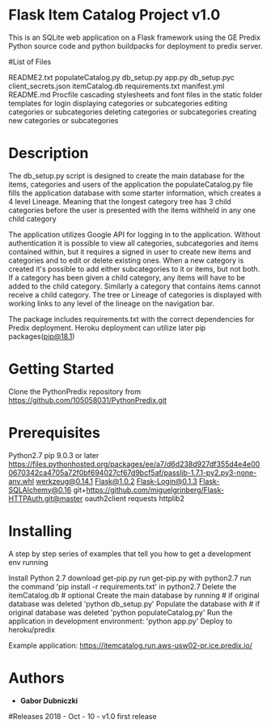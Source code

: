# Flask Item Catalog Project v1.0

This is an SQLite web application on a Flask framework using the 
GE Predix Python source code and python buildpacks for deployment to predix server.

#List of Files

README2.txt
populateCatalog.py
db_setup.py
app.py
db_setup.pyc
client_secrets.json
itemCatalog.db
requirements.txt
manifest.yml
README.md
Procfile
cascading stylesheets and font files in the static folder
templates for
	login
	displaying categories or subcategories
	editing categories or subcategories
	deleting categories or subcategories
	creating new categories or subcategories

# Description

The db_setup.py script is designed to create the main database for the items, categories and users of the application
the populateCatalog.py file fills the application database with some starter information, which creates a 4 level Lineage. 
Meaning that the longest category tree has 3 child categories before the user is presented with the items withheld in any one child category

The application utilizes Google API for logging in to the application.
Without authentication it is possible to view all categories, subcategories and items contained within, 
but it requires a signed in user to create new items and categories and to edit or delete existing ones.
When a new category is created it's possible to add either subcategories to it or items, but not both.
If a category has been given a child category, any items will have to be added to the child category. 
Similarly a category that contains items cannot receive a child category.
The tree or Lineage of categories is displayed with working links to any level of the lineage on the navigation bar. 

The package includes requirements.txt with the correct dependencies for Predix deployment.
Heroku deployment can utilize later pip packages(pip@18.1)

# Getting Started

Clone the PythonPredix repository from https://github.com/105058031/PythonPredix.git

# Prerequisites

Python2.7
pip 9.0.3 or later
https://files.pythonhosted.org/packages/ee/a7/d6d238d927df355d4e4e000670342ca4705a72f0bf694027cf67d9bcf5af/passlib-1.7.1-py2.py3-none-any.whl
werkzeug@0.14.1
Flask@1.0.2
Flask-Login@0.1.3
Flask-SQLAlchemy@0.16
git+https://github.com/miguelgrinberg/Flask-HTTPAuth.git@master
oauth2client
requests
httplib2

# Installing

A step by step series of examples that tell you how to get a development env running

Install Python 2.7
	download get-pip.py
	run get-pip.py with python2.7
	run the command 'pip install -r requirements.txt' in python2.7
Delete the itemCatalog.db # optional
Create the main database by running # if original database was deleted
	'python db_setup.py' 
Populate the database with # if original database was deleted
	'python populateCatalog.py'
Run the application in development environment:
	'python app.py'
Deploy to heroku/predix

Example application:
	https://itemcatalog.run.aws-usw02-pr.ice.predix.io/


# Authors

* **Gabor Dubniczki** 

#Releases
2018 - Oct - 10  - v1.0
	first release
